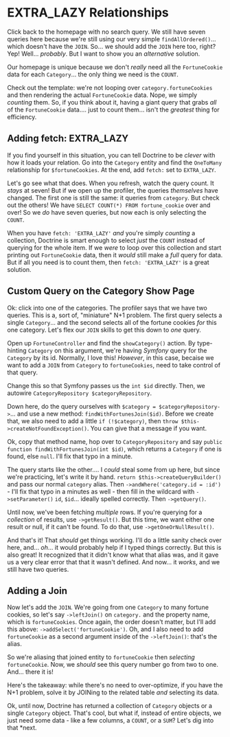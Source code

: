 # EXTRA_LAZY Relationships

Click back to the homepage with no search query. We still have seven queries here
because we're still using our very simple `findAllOrdered()`... which doesn't have
the `JOIN`. So... we should add the `JOIN` here too, right? Yep! Well... *probably*.
But I want to show you an *alternative* solution.

Our homepage is unique because we don't *really* need all the `FortuneCookie` data
for each `Category`... the only thing we need is the `COUNT`.

Check out the template: we're not looping over `category.fortuneCookies` and then
rendering the actual `FortuneCookie` data. Nope, we simply *counting* them. So, if
you think about it, having a giant query that grabs *all* of the `FortuneCookie`
data.... just to count them... isn't the *greatest* thing for efficiency.

## Adding fetch: EXTRA_LAZY

If you find yourself in this situation, you can tell Doctrine to be *clever* with
how it loads your relation. Go into the `Category` entity and find the `OneToMany`
relationship for `$fortuneCookies`. At the end, add `fetch:` set to `EXTRA_LAZY`.

Let's go see what that does. When you refresh, watch the query count. It *stays*
at seven! But if we open up the profiler, the queries *themselves* have changed.
The first one is still the same: it queries from `category`. But check out the
others! We have `SELECT COUNT(*) FROM fortune_cookie` over and over! So we *do* have
seven queries, but now each is only selecting the `COUNT`.

When you have `fetch: 'EXTRA_LAZY'` *and* you're simply *counting* a collection,
Doctrine is smart enough to select *just* the `COUNT` instead of querying for the
whole item. If we *were* to loop over this collection and start printing out
`FortuneCookie` data, then it *would* still make a *full* query for data. But if
all you need is to count them, then `fetch: 'EXTRA_LAZY'` is a great solution.

## Custom Query on the Category Show Page

Ok: click into one of the categories. The profiler says that we have two queries.
This is a, sort of, "miniature" N+1 problem. The first query selects a single
`Category`... and the second selects all of the fortune cookies *for* this one
category. Let's flex our `JOIN` skills to get this down to *one* query.

Open up `FortuneController` and find the `showCategory()` action. By type-hinting
`Category` on this argument, we're having *Symfony* query for the `Category` by its
id. Normally, I love this! *However*, in this case, becaise we want to add a `JOIN`
from `Category` to `fortuneCookies`,  need to take control of that query.

Change this so that Symfony passes us the `int $id` directly. Then, we autowire
`CategoryRepository $categoryRepository`.

Down here, do the query ourselves with `$category = $categoryRepository->`...
and use a new method: `findWithFortunesJoin($id)`. Before we create that, we also
need to add a little `if (!$category)`, then `throw $this->createNotFoundException()`.
You can give that a message if you want.

Ok, copy that method name, hop over to `CategoryRepository` and say
`public function findWithFortunesJoin(int $id)`, which returns a `Category` if
one is found, else `null`. I'll fix that typo in a minute.

The query starts like the other.... I *could* steal some from up here, but since
we're practicing, let's write it by hand. `return $this->createQueryBuilder()` and
pass our normal `category` alias. Then `->andWhere('category.id = :id')` - I'll
fix that typo in a minutes as well - then fill in the wildcard with `->setParameter()`
`id`, `$id`... ideally spelled correctly. Then `->getQuery()`.

Until now, we've been fetching *multiple* rows. If you're querying for a *collection*
of results, use `->getResult()`. But this time, we want either one result or null,
if it can't be found. To do that, use `->getOneOrNullResult()`.

And that's it! That *should* get things working. I'll do a little sanity check over
here, and... *oh*... it would probably help if I typed things correctly. But this
is also great! It recognized that it didn't know what that alias was, and it gave
us a very clear error that that it wasn't defined. And now... it *works*, and we
still have two queries.

## Adding a Join

Now let's add the `JOIN`. We're going from one `Category` to many fortune cookies,
so let's say `->leftJoin()` on `category.` and the property name, which is
`fortuneCookies`. Once again, the order doesn't matter, but I'll add this above:
`->addSelect('fortuneCookie')`. Oh, and I also need to add `fortuneCookie` as a second
argument inside of the `->leftJoin()`: that's the alias.

So we're aliasing that joined entity to `fortuneCookie` then *selecting* `fortuneCookie`.
Now, we *should* see this query number go from two to one. And... there it is!

Here's the takeaway: while there's no need to over-optimize, if you have the N+1
problem, solve it by JOINing to the related table *and* selecting its data.

Ok, until now, Doctrine has returned a collection of `Category` objects or a single
`Category` object. That's cool, but what if, instead of entire objects, we just need
some data - like a few columns, a `COUNT`, or a `SUM`? Let's dig into that *next.
